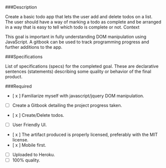  ###Description

Create a basic todo app that lets the user add and delete todos on a list. The user should have a way of marking a todo as complete and be arranged in a way that is easy to tell which todo is complete or not. 
Context

This goal is important in fully understanding DOM manipulation using JavaScript. A gitbook can be used to track programming progress and further additions to the app. 

###Specifications

List of specifications (specs) for the completed goal. These are declarative sentences (statements) describing some quality or behavior of the final product.

###Required

 - [ x ] Familiarize myself with javascript/jquery DOM manipulation.
 - [ ] Create a Gitbook detailing the project progress taken.
 - [ x ] Create/Delete todos.
 - [ ] User Friendly UI.
 - [ x ] The artifact produced is properly licensed, preferably with the MIT license.
 - [ x ] Mobile first.
 - [ ] Uploaded to Heroku.
 - [ ] 100% quality.